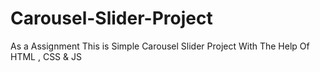 # Carousel-Slider-Project
 As a Assignment This is Simple Carousel Slider Project With The Help Of HTML , CSS & JS 
